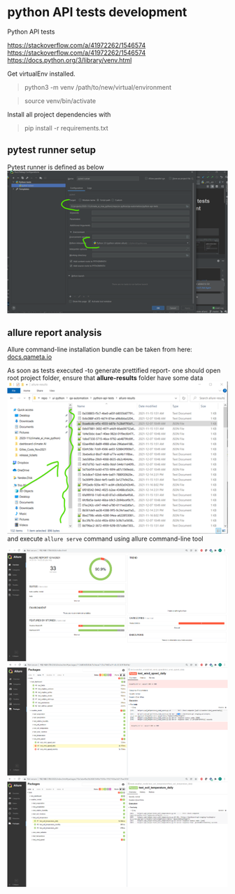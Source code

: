 # python API tests development
Python API tests

https://stackoverflow.com/a/41972262/1546574 
https://stackoverflow.com/a/41972262/1546574 
https://docs.python.org/3/library/venv.html  



Get virtualEnv installed.
> python3 -m venv /path/to/new/virtual/environment

> source venv/bin/activate

Install all project dependencies with 
> pip install -r requirements.txt



## pytest runner setup 
Pytest runner is defined as below
![pytest runner](./readme/2021-12-14_pytest_config_api.png?raw=true "runner")


## allure report analysis
Allure command-line installation bundle can be taken from here:
 [docs.qameta.io](https://docs.qameta.io/allure/#_installing_a_commandline)    


As soon as tests executed -to generate prettified report- 
one should open root project folder,
ensure that **allure-results** folder have some data
![allure results](./readme/allure_artifacts.png?raw=true "results")
and execute 
`allure serve` command using allure command-line tool

![allure results](./readme/api_allure_res01.png?raw=true "results")
![allure results](./readme/api_allure_res02.png?raw=true "results")
![allure results](./readme/api_allure_res03.png?raw=true "results")

